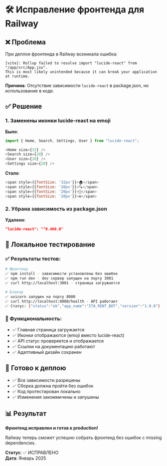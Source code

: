 # 🛠️ Исправление фронтенда для Railway

## ❌ Проблема

При деплое фронтенда в Railway возникала ошибка:

```
[vite]: Rollup failed to resolve import "lucide-react" from "/app/src/App.jsx".
This is most likely unintended because it can break your application at runtime.
```

**Причина**: Отсутствие зависимости `lucide-react` в package.json, но использование в коде.

## ✅ Решение

### 1. Заменены иконки lucide-react на emoji

**Было**:

```javascript
import { Home, Search, Settings, User } from "lucide-react";

<Home size={32} />
<Search size={20} />
<User size={20} />
<Settings size={20} />
```

**Стало**:

```javascript
<span style={{fontSize: '32px'}}>🏠</span>
<span style={{fontSize: '20px'}}>🔍</span>
<span style={{fontSize: '20px'}}>👤</span>
<span style={{fontSize: '20px'}}>⚙️</span>
```

### 2. Убрана зависимость из package.json

**Удалено**:

```json
"lucide-react": "^0.460.0"
```

## 🧪 Локальное тестирование

### ✅ Результаты тестов:

```bash
# Фронтенд
✅ npm install - зависимости установлены без ошибок
✅ npm run dev - dev сервер запущен на порту 3001
✅ curl http://localhost:3001 - страница загружается

# Бэкенд
✅ uvicorn запущен на порту 8000
✅ curl http://localhost:8000/health - API работает
✅ Статус: {"status":"ok","app_name":"ITA_RENT_BOT","version":"1.0.0"}
```

### 🎯 Функциональность:

- ✅ Главная страница загружается
- ✅ Иконки отображаются (emoji вместо lucide-react)
- ✅ API статус проверяется и отображается
- ✅ Ссылки на документацию работают
- ✅ Адаптивный дизайн сохранен

## 🚀 Готово к деплою

- ✅ Все зависимости разрешены
- ✅ Сборка должна пройти без ошибок
- ✅ Код протестирован локально
- ✅ Изменения закоммичены и запушены

## 📊 Результат

**Фронтенд исправлен и готов к production!**

Railway теперь сможет успешно собрать фронтенд без ошибок с missing dependencies.

**Статус**: ✅ ИСПРАВЛЕНО  
**Дата**: Январь 2025
